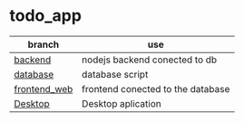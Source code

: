 # todo_app

|branch|use|
|--------|-------|
| [backend](https://github.com/DimoY/todo_app/tree/backend "backend branch") | nodejs backend conected to db |
| [database](https://github.com/DimoY/todo_app/tree/database "database branch") | database script |
| [frontend_web](https://github.com/DimoY/todo_app/tree/frontend_web "frontend branch") | frontend conected to the database |
| [Desktop](https://github.com/DimoY/todo_app/tree/Desktop "Desktop branch") | Desktop aplication |
